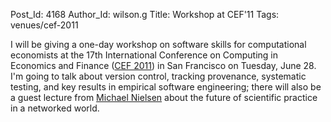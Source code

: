 Post_Id: 4168
Author_Id: wilson.g
Title: Workshop at CEF'11
Tags: venues/cef-2011

<p>I will be giving a one-day workshop on software skills for computational economists at the 17th International Conference on Computing in Economics and Finance (<a href="http://www.frbsf.org/economics/conferences/1106/agenda.php">CEF 2011</a>) in San Francisco on Tuesday, June 28. I'm going to talk about version control, tracking provenance, systematic testing, and key results in empirical software engineering; there will also be a guest lecture from <a href="http://michaelnielsen.org/blog/michael-a-nielsen/">Michael Nielsen</a> about the future of scientific practice in a networked world.</p>
